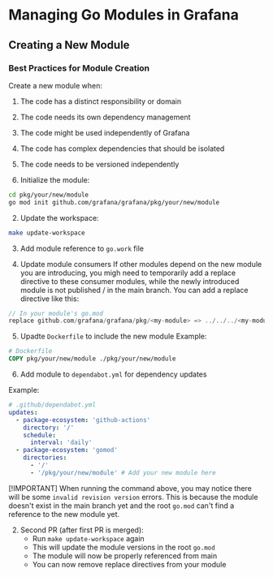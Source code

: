 # Managing Go Modules in Grafana

## Creating a New Module

### Best Practices for Module Creation

Create a new module when:

1. The code has a distinct responsibility or domain
2. The code needs its own dependency management
3. The code might be used independently of Grafana
4. The code has complex dependencies that should be isolated
5. The code needs to be versioned independently

6. Initialize the module:

```bash
cd pkg/your/new/module
go mod init github.com/grafana/grafana/pkg/your/new/module
```

2. Update the workspace:

```bash
make update-workspace
```

3. Add module reference to `go.work` file

4. Update module consumers
   If other modules depend on the new module you are introducing, you migh need to temporarily add a replace directive to these consumer modules, while the newly introduced module is not published / in the main branch. You can add a replace directive like this:

```go
// In your module's go.mod
replace github.com/grafana/grafana/pkg/<my-module> => ../../../<my-module>
```

5. Upadte `Dockerfile` to include the new module
   Example:

```dockerfile
# Dockerfile
COPY pkg/your/new/module ./pkg/your/new/module
```

6. Add module to `dependabot.yml` for dependency updates

Example:

```yaml
# .github/dependabot.yml
updates:
  - package-ecosystem: 'github-actions'
    directory: '/'
    schedule:
      interval: 'daily'
  - package-ecosystem: 'gomod'
    directories:
      - '/'
      - '/pkg/your/new/module' # Add your new module here
```

[!IMPORTANT]
When running the command above, you may notice there will be some `invalid revision version` errors. This is because the module doesn't exist in the main branch yet and the root `go.mod` can't find a reference to the new module yet.

2. Second PR (after first PR is merged):
   - Run `make update-workspace` again
   - This will update the module versions in the root `go.mod`
   - The module will now be properly referenced from main
   - You can now remove replace directives from your module
